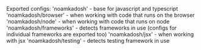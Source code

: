 Exported configs:
'noamkadosh' - base for javascript and typescript
'noamkadosh/browser' - when working with code that runs on the browser
'noamkadosh/node' - when working with code that runs on node
'noamkadosh/frameworks' - detects frameworks in use (configs for individual frameworks are exported too)
'noamkadosh/jsx' - when working with jsx
'noamkadosh/testing' - detects testing framework in use
